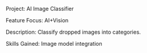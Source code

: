 Project: AI Image Classifier 

Feature Focus: AI+Vision 

Description: Classify dropped images into categories. 

Skills Gained: Image model integration 